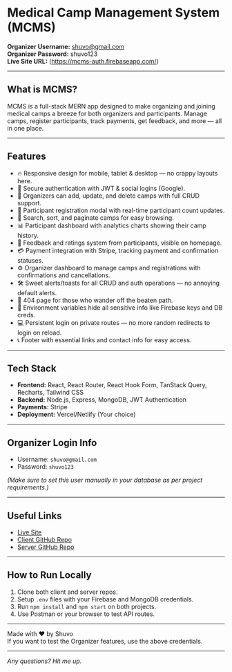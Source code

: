 # Medical Camp Management System (MCMS)

**Organizer Username:** shuvo@gmail.com  
**Organizer Password:** shuvo123  
**Live Site URL:** (https://mcms-auth.firebaseapp.com/)  

---

## What is MCMS?

MCMS is a full-stack MERN app designed to make organizing and joining medical camps a breeze for both organizers and participants. Manage camps, register participants, track payments, get feedback, and more — all in one place.

---

## Features

- 🔥 Responsive design for mobile, tablet & desktop — no crappy layouts here.  
- 🚀 Secure authentication with JWT & social logins (Google).  
- 🎯 Organizers can add, update, and delete camps with full CRUD support.  
- 👥 Participant registration modal with real-time participant count updates.  
- 📅 Search, sort, and paginate camps for easy browsing.  
- 📊 Participant dashboard with analytics charts showing their camp history.  
- 💬 Feedback and ratings system from participants, visible on homepage.  
- 💳 Payment integration with Stripe, tracking payment and confirmation statuses.  
- ⚙️ Organizer dashboard to manage camps and registrations with confirmations and cancellations.  
- 🛠️ Sweet alerts/toasts for all CRUD and auth operations — no annoying default alerts.  
- 🛑 404 page for those who wander off the beaten path.  
- 🦾 Environment variables hide all sensitive info like Firebase keys and DB creds.  
- 💻 Persistent login on private routes — no more random redirects to login on reload.  
- 📞 Footer with essential links and contact info for easy access.  

---

## Tech Stack

- **Frontend:** React, React Router, React Hook Form, TanStack Query, Recharts, Tailwind CSS  
- **Backend:** Node.js, Express, MongoDB, JWT Authentication  
- **Payments:** Stripe  
- **Deployment:** Vercel/Netlify (Your choice)  

---

## Organizer Login Info

- Username: `shuvo@gmail.com`  
- Password: `shuvo123`  

*(Make sure to set this user manually in your database as per project requirements.)*

---

## Useful Links

- [Live Site](https://mcms-auth.firebaseapp.com/)  
- [Client GitHub Repo](https://github.com/Programming-Hero-Web-Course4/b11a12-client-side-mrshanshuvo)  
- [Server GitHub Repo](https://github.com/Programming-Hero-Web-Course4/b11a12-server-side-mrshanshuvo)  

---

## How to Run Locally

1. Clone both client and server repos.  
2. Setup `.env` files with your Firebase and MongoDB credentials.  
3. Run `npm install` and `npm start` on both projects.  
4. Use Postman or your browser to test API routes.  

---

Made with ❤️ by Shuvo  
If you want to test the Organizer features, use the above credentials.  

---

*Any questions? Hit me up.*  

